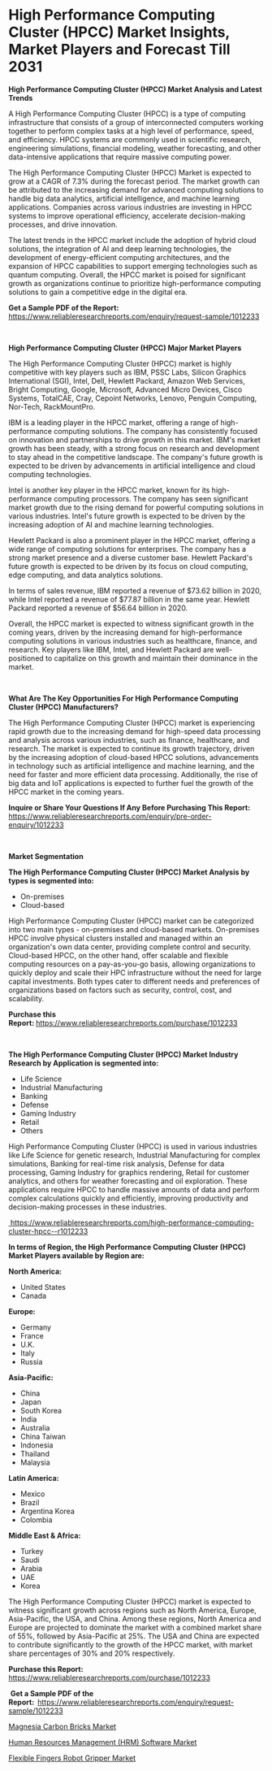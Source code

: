 <p><h1>High Performance Computing Cluster (HPCC) Market Insights, Market Players and Forecast Till 2031</h1></p><p><strong>High Performance Computing Cluster (HPCC) Market Analysis and Latest Trends</strong></p>
<p><p>A High Performance Computing Cluster (HPCC) is a type of computing infrastructure that consists of a group of interconnected computers working together to perform complex tasks at a high level of performance, speed, and efficiency. HPCC systems are commonly used in scientific research, engineering simulations, financial modeling, weather forecasting, and other data-intensive applications that require massive computing power.</p><p>The High Performance Computing Cluster (HPCC) Market is expected to grow at a CAGR of 7.3% during the forecast period. The market growth can be attributed to the increasing demand for advanced computing solutions to handle big data analytics, artificial intelligence, and machine learning applications. Companies across various industries are investing in HPCC systems to improve operational efficiency, accelerate decision-making processes, and drive innovation.</p><p>The latest trends in the HPCC market include the adoption of hybrid cloud solutions, the integration of AI and deep learning technologies, the development of energy-efficient computing architectures, and the expansion of HPCC capabilities to support emerging technologies such as quantum computing. Overall, the HPCC market is poised for significant growth as organizations continue to prioritize high-performance computing solutions to gain a competitive edge in the digital era.</p></p>
<p><strong>Get a Sample PDF of the Report:&nbsp;</strong> <a href="https://www.reliableresearchreports.com/enquiry/request-sample/1012233">https://www.reliableresearchreports.com/enquiry/request-sample/1012233</a></p>
<p>&nbsp;</p>
<p><strong>High Performance Computing Cluster (HPCC) Major Market Players</strong></p>
<p><p>The High Performance Computing Cluster (HPCC) market is highly competitive with key players such as IBM, PSSC Labs, Silicon Graphics International (SGI), Intel, Dell, Hewlett Packard, Amazon Web Services, Bright Computing, Google, Microsoft, Advanced Micro Devices, Cisco Systems, TotalCAE, Cray, Cepoint Networks, Lenovo, Penguin Computing, Nor-Tech, RackMountPro.</p><p>IBM is a leading player in the HPCC market, offering a range of high-performance computing solutions. The company has consistently focused on innovation and partnerships to drive growth in this market. IBM's market growth has been steady, with a strong focus on research and development to stay ahead in the competitive landscape. The company's future growth is expected to be driven by advancements in artificial intelligence and cloud computing technologies.</p><p>Intel is another key player in the HPCC market, known for its high-performance computing processors. The company has seen significant market growth due to the rising demand for powerful computing solutions in various industries. Intel's future growth is expected to be driven by the increasing adoption of AI and machine learning technologies.</p><p>Hewlett Packard is also a prominent player in the HPCC market, offering a wide range of computing solutions for enterprises. The company has a strong market presence and a diverse customer base. Hewlett Packard's future growth is expected to be driven by its focus on cloud computing, edge computing, and data analytics solutions.</p><p>In terms of sales revenue, IBM reported a revenue of $73.62 billion in 2020, while Intel reported a revenue of $77.87 billion in the same year. Hewlett Packard reported a revenue of $56.64 billion in 2020.</p><p>Overall, the HPCC market is expected to witness significant growth in the coming years, driven by the increasing demand for high-performance computing solutions in various industries such as healthcare, finance, and research. Key players like IBM, Intel, and Hewlett Packard are well-positioned to capitalize on this growth and maintain their dominance in the market.</p></p>
<p>&nbsp;</p>
<p><strong>What Are The Key Opportunities For High Performance Computing Cluster (HPCC) Manufacturers?</strong></p>
<p><p>The High Performance Computing Cluster (HPCC) market is experiencing rapid growth due to the increasing demand for high-speed data processing and analysis across various industries, such as finance, healthcare, and research. The market is expected to continue its growth trajectory, driven by the increasing adoption of cloud-based HPCC solutions, advancements in technology such as artificial intelligence and machine learning, and the need for faster and more efficient data processing. Additionally, the rise of big data and IoT applications is expected to further fuel the growth of the HPCC market in the coming years.</p></p>
<p><strong>Inquire or Share Your Questions If Any Before Purchasing This Report:</strong> <a href="https://www.reliableresearchreports.com/enquiry/pre-order-enquiry/1012233">https://www.reliableresearchreports.com/enquiry/pre-order-enquiry/1012233</a></p>
<p>&nbsp;</p>
<p><strong>Market Segmentation</strong></p>
<p><strong>The High Performance Computing Cluster (HPCC) Market Analysis by types is segmented into:</strong></p>
<p><ul><li>On-premises</li><li>Cloud-based</li></ul></p>
<p><p>High Performance Computing Cluster (HPCC) market can be categorized into two main types - on-premises and cloud-based markets. On-premises HPCC involve physical clusters installed and managed within an organization's own data center, providing complete control and security. Cloud-based HPCC, on the other hand, offer scalable and flexible computing resources on a pay-as-you-go basis, allowing organizations to quickly deploy and scale their HPC infrastructure without the need for large capital investments. Both types cater to different needs and preferences of organizations based on factors such as security, control, cost, and scalability.</p></p>
<p><strong>Purchase this Report:&nbsp;</strong><a href="https://www.reliableresearchreports.com/purchase/1012233">https://www.reliableresearchreports.com/purchase/1012233</a></p>
<p>&nbsp;</p>
<p><strong>The High Performance Computing Cluster (HPCC) Market Industry Research by Application is segmented into:</strong></p>
<p><ul><li>Life Science</li><li>Industrial Manufacturing</li><li>Banking</li><li>Defense</li><li>Gaming Industry</li><li>Retail</li><li>Others</li></ul></p>
<p><p>High Performance Computing Cluster (HPCC) is used in various industries like Life Science for genetic research, Industrial Manufacturing for complex simulations, Banking for real-time risk analysis, Defense for data processing, Gaming Industry for graphics rendering, Retail for customer analytics, and others for weather forecasting and oil exploration. These applications require HPCC to handle massive amounts of data and perform complex calculations quickly and efficiently, improving productivity and decision-making processes in these industries.</p></p>
<p><a href="https://www.reliableresearchreports.com/high-performance-computing-cluster-hpcc--r1012233">&nbsp;https://www.reliableresearchreports.com/high-performance-computing-cluster-hpcc--r1012233</a></p>
<p><strong>In terms of Region, the High Performance Computing Cluster (HPCC) Market Players available by Region are:</strong></p>
<p>
    <p> <strong> North America: </strong>
        <ul>
            <li>United States</li>
            <li>Canada</li>
        </ul>
        </p> 
    <p> <strong> Europe: </strong>
        <ul>
            <li>Germany</li>
            <li>France</li>
            <li>U.K.</li>
            <li>Italy</li>
            <li>Russia</li>
        </ul>
        </p> 
    <p> <strong> Asia-Pacific: </strong>
        <ul>
            <li>China</li>
            <li>Japan</li>
            <li>South Korea</li>
            <li>India</li>
            <li>Australia</li>
            <li>China Taiwan</li>
            <li>Indonesia</li>
            <li>Thailand</li>
            <li>Malaysia</li>
        </ul>
        </p> 
    <p> <strong> Latin America: </strong>
        <ul>
            <li>Mexico</li>
            <li>Brazil</li>
            <li>Argentina Korea</li>
            <li>Colombia</li>
        </ul>
        </p> 
    <p> <strong> Middle East & Africa: </strong>
        <ul>
            <li>Turkey</li>
            <li>Saudi</li>
            <li>Arabia</li>
            <li>UAE</li>
            <li>Korea</li>
        </ul>
    </p>
    </p>
<p><p>The High Performance Computing Cluster (HPCC) market is expected to witness significant growth across regions such as North America, Europe, Asia-Pacific, the USA, and China. Among these regions, North America and Europe are projected to dominate the market with a combined market share of 55%, followed by Asia-Pacific at 25%. The USA and China are expected to contribute significantly to the growth of the HPCC market, with market share percentages of 30% and 20% respectively.</p></p>
<p><strong>Purchase this Report: </strong><a href="https://www.reliableresearchreports.com/purchase/1012233">https://www.reliableresearchreports.com/purchase/1012233</a></p>
<p>&nbsp;<strong>Get a Sample PDF of the Report:&nbsp;&nbsp;</strong><a href="https://www.reliableresearchreports.com/enquiry/request-sample/1012233">https://www.reliableresearchreports.com/enquiry/request-sample/1012233</a></p>
<p><strong></strong></p>
<p><p><a href="https://www.linkedin.com/pulse/magnesia-carbon-bricks-market-size-trends-growth-outlook-iu6cc">Magnesia Carbon Bricks Market</a></p><p><a href="https://github.com/KeeganBarrows2023/Market-Research-Report-List-1/blob/main/human-resources-management-hrm-software-market.md">Human Resources Management (HRM) Software Market</a></p><p><a href="https://www.linkedin.com/pulse/flexible-fingers-robot-gripper-market-size-outlook-forecast-1q8of?trackingId=CzyS3hpTo%2Bn5M9NuZXrMKQ%3D%3D">Flexible Fingers Robot Gripper Market</a></p></p>
